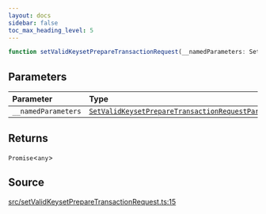 ```yaml
---
layout: docs
sidebar: false
toc_max_heading_level: 5
---
```


```ts
function setValidKeysetPrepareTransactionRequest(__namedParameters: SetValidKeysetPrepareTransactionRequestParams): Promise<any>
```

## Parameters

| Parameter | Type |
| :------ | :------ |
| `__namedParameters` | [`SetValidKeysetPrepareTransactionRequestParams`](../type-aliases/SetValidKeysetPrepareTransactionRequestParams.md) |

## Returns

`Promise`\<`any`\>

## Source

[src/setValidKeysetPrepareTransactionRequest.ts:15](https://github.com/OffchainLabs/arbitrum-orbit-sdk/blob/27c24d61cdc7e62a81af29bd04f39d5a3549ecb3/src/setValidKeysetPrepareTransactionRequest.ts#L15)
